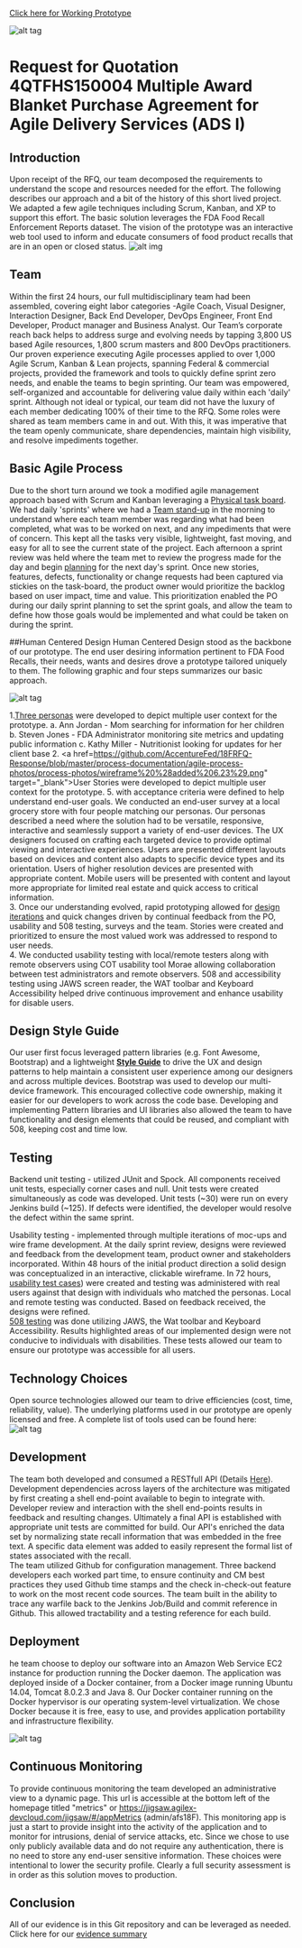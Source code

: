 
<a href="https://jigsaw.agilex-devcloud.com/jigsaw/#/" target="_blank">Click here for Working Prototype</a>

![alt tag](/process-documentation/agile-process-photos/response-images/proposal-header.png?raw=true)

# Request for Quotation 4QTFHS150004 Multiple Award Blanket Purchase Agreement for Agile Delivery Services (ADS I) 

## Introduction
Upon receipt of the RFQ, our team decomposed the requirements to understand the scope and resources needed for the effort. The following describes our approach and a bit of the history of this short lived project. We adapted a few agile techniques including Scrum, Kanban, and XP to support this effort.  The basic solution leverages the FDA Food Recall Enforcement Reports dataset. The vision of the prototype was an interactive web tool used to inform and educate consumers of food product recalls that are in an open or closed status.
![alt img](/process-documentation/agile-process-photos/design/high-level-overview.png)

## Team 
Within the first 24 hours, our full multidisciplinary team had been assembled, covering eight labor categories -Agile Coach, Visual Designer, Interaction Designer, Back End Developer, DevOps Engineer, Front End Developer, Product manager and Business Analyst.  Our Team’s corporate reach back helps to address surge and evolving needs by tapping 3,800 US based Agile resources, 1,800 scrum masters and 800 DevOps practitioners. Our proven experience executing Agile processes applied to over 1,000 Agile Scrum, Kanban & Lean projects, spanning Federal & commercial projects, provided the framework and tools to quickly define sprint zero needs, and enable the teams to begin sprinting.  Our team was empowered, self-organized and accountable for delivering value daily within each 'daily' sprint. Although not ideal or typical, our team did not have the luxury of each member dedicating 100% of their time to the RFQ.  Some roles were shared as team members came in and out. With this, it was imperative that the team openly communicate, share dependencies, maintain high visibility, and resolve impediments together.  

## Basic Agile Process 
Due to the short turn around we took a modified agile management approach based with Scrum and Kanban leveraging a <a href="https://github.com/AccentureFed/18FRFQ-Response/blob/master/process-documentation/agile-process-photos/process-photos/6.18.2015%2014.03%20-%20kanban%20board.jpg?raw=true" target="_blank">Physical task board</a>.  We had daily 'sprints' where we had a <a href="https://github.com/AccentureFed/18FRFQ-Response/blob/master/process-documentation/agile-process-photos/process-photos/6.24.2015%2009.33%20-%20standup.JPG?raw=true" target="_blank">Team stand-up</a> in the morning to understand where each team member was regarding what had been completed, what was to be worked on next, and any impediments that were of concern. This kept all the tasks very visible, lightweight, fast moving, and easy for all to see the current state of the project.  Each afternoon a sprint review was held where the team met to review the progress made for the day and begin <a href="https://github.com/AccentureFed/18FRFQ-Response/blob/master/process-documentation/agile-process-photos/process-photos/2015-06-29%2009.18.32%20-%20work-in-progress.jpg?raw=true" target="_blank">planning</a> for the next day's sprint.  Once new stories, features, defects, functionality or change requests had been captured via stickies on the task-board, the product owner would prioritize the backlog based on user impact, time and value. This prioritization enabled the PO during our daily sprint planning to set the sprint goals, and allow the team to define how those goals would be implemented and what could be taken on during the sprint.

##Human Centered Design 
Human Centered Design stood as the backbone of our prototype. The end user desiring information pertinent to FDA Food Recalls, their needs, wants and desires drove a prototype tailored uniquely to them.  The following graphic and four steps summarizes our basic approach. 

![alt tag](https://github.com/AccentureFed/18FRFQ-Response/blob/master/process-documentation/user-centric-design/design_evolution_images/UCD-Process-for-8F_2.jpg?raw=true>)

1.<a href="https://raw.githubusercontent.com/AccentureFed/18FRFQ-Response/master/process-documentation/user-centric-design/design_evolution_images/Persona1.jpg" target="_blank">Three personas</a> were developed to depict multiple user context for the prototype. 
 a. Ann Jordan - Mom searching for information for her children 
 b. Steven Jones - FDA Administrator monitoring site metrics and updating public information 
 c. Kathy Miller - Nutritionist looking for updates for her client base 
2. <a href=https://github.com/AccentureFed/18FRFQ-Response/blob/master/process-documentation/agile-process-photos/process-photos/wireframe%20%28added%206.23%29.png" target="_blank">User Stories</a> were developed to depict multiple user context for the prototype. 
5. with acceptance criteria were defined to help understand end-user goals.  We conducted an end-user survey at a local grocery store with four people matching our personas.  Our personas described a need where the solution had to be versatile, responsive, interactive and seamlessly support a variety of end-user devices.  The UX designers focused on crafting each targeted device to provide optimal viewing and interactive experiences. Users are presented different layouts based on devices and content also adapts to specific device types and its orientation.  Users of higher resolution devices are presented with appropriate content.  Mobile users will be presented with content and layout more appropriate for limited real estate and quick access to critical information.    
3. Once our understanding evolved, rapid prototyping allowed for <a href="https://github.com/AccentureFed/18FRFQ-Response/blob/master/process-documentation/agile-process-photos/process-photos/wireframe%20%28added%206.23%29.png" target="_blank"> design iterations</a> and quick changes driven by continual feedback from the PO, usability and 508 testing, surveys and the team.  Stories were created and prioritized to ensure the most valued work was addressed to respond to user needs.  
4. We conducted usability testing with local/remote testers along with remote observers using COT usability tool Morae allowing collaboration between test administrators and remote observers. 508 and accessibility testing using JAWS screen reader, the WAT toolbar and Keyboard Accessibility helped drive continuous improvement and enhance usability for disable users.   

## Design Style Guide 
Our user first focus leveraged pattern libraries (e.g. Font Awesome, Bootstrap) and a lightweight **<a href="https://github.com/AccentureFed/18FRFQ-Response/blob/master/process-documentation/user-centric-design/jigsawStyleGuide.pdf" target="_blank">Style Guide</a>** to drive the UX and design patterns to help maintain a consistent user experience among our designers and across multiple devices.  Bootstrap was used to develop our multi-device framework.  This encouraged collective code ownership, making it easier for our developers to work across the code base.  Developing and implementing Pattern libraries and UI libraries also allowed the team to have functionality and design elements that could be reused, and compliant with 508, keeping cost and time low.  

## Testing 
Backend unit testing - utilized JUnit and Spock.  All components received unit tests, especially corner cases and null.  Unit tests were created simultaneously as code was developed. Unit tests (~30) were run on every Jenkins build (~125).  If defects were identified, the developer would resolve the defect within the same sprint.  

Usability testing - implemented through multiple iterations of moc-ups and wire frame development. At the daily sprint review, designs were reviewed and feedback from the development team, product owner and stakeholders incorporated. Within 48 hours of the initial product direction a solid design was conceptualized in an interactive, clickable wireframe. In 72 hours, <a href="https://vimeo.com/132240054" target="_blank">usability test cases</a>) were created and testing was administered with real users against that design with individuals who matched the personas. Local and remote testing was conducted. Based on feedback received, the designs were refined.  
<a href="https://vimeo.com/132240055" target="_blank">508 testing</a> was done utilizing JAWS, the Wat toolbar and Keyboard Accessibility. Results highlighted areas of our implemented design were not conducive to individuals with disabilities. These  tests allowed our team to ensure our prototype was accessible for all users.    

## Technology Choices 
Open source technologies allowed our team to drive efficiencies (cost, time, reliability, value).   The underlying platforms used in our prototype are openly licensed and free.  A complete list of tools used can be found here:  
![alt tag](/process-documentation/agile-process-photos/design/tool-diagram.png)

## Development 

The team both developed and consumed a RESTfull API (Details [Here](https://github.com/AccentureFed/18FRFQ-Response/blob/master/jigsaw-rest-api.md)).  Development dependencies across layers of the architecture was mitigated by first creating a shell end-point available to begin to integrate with.    Developer review and interaction with the shell end-points results in feedback and resulting changes.  Ultimately a final API is established with appropriate unit tests are committed for build.  Our API's enriched the data set by normalizing state recall information that was embedded in the free text.  A specific data element was added to easily represent the formal list of states associated with the recall.  
The team utilized Github for configuration management. Three backend developers each worked part time, to ensure continuity and CM best practices they used Github time stamps and the check in-check-out feature to work on the most recent code sources.  The team built in the ability to trace any warfile back to the Jenkins Job/Build and commit reference in Github. This allowed tractability and a testing reference for each build.  

## Deployment 
he team choose to deploy our software into an Amazon Web Service EC2 instance for production running the Docker daemon. The application was deployed inside of a Docker container, from a Docker image running Ubuntu 14.04, Tomcat 8.0.2.3 and Java 8. Our Docker container running on the Docker hypervisor is our operating system-level virtualization. We chose Docker because it is free, easy to use, and provides application portability and infrastructure flexibility.

![alt tag](/process-documentation/agile-process-photos/design/deploy-stack.png)


## Continuous Monitoring 
To provide continuous monitoring the team developed an administrative view to a dynamic page. This url is accessible at the bottom left of the homepage titled "metrics" or https://jigsaw.agilex-devcloud.com/jigsaw/#/appMetrics (admin/afs18F).  This monitoring app is just a start to provide insight into the activity of the application and to monitor for intrusions, denial of service attacks, etc.  Since we chose to use only publicly available data and do not require any authentication, there is no need to store any end-user sensitive information.  These choices were intentional to lower the security profile.  Clearly a full security assessment is in order as this solution moves to production.  

## Conclusion 
All of our evidence is in this Git repository and can be leveraged as needed.  Click here for our [evidence summary](process-documentation/evidence)



